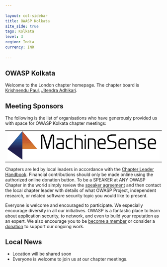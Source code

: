 ```yaml
---

layout: col-sidebar
title: OWASP Kolkata
site_side: true
tags: Kolkata
level: 3
region: India
currency: INR

---
```

<!-- rebuild -->

OWASP Kolkata
-------------
Welcome to the London chapter homepage. The chapter board is <a href="mailto:krishnendu.paul@owasp.org">Krishnendu Paul</a>, <a href="mailto:jitendra.adhikari@owasp.org">Jitendra Adhikari</a>.

Meeting Sponsors
----------------

The following is the list of organisations who have generously provided us with space for OWASP Kolkata chapter meetings:

<table cellpadding="10" cellspacing="0" border="0">
<tr>
<td>
<img src="assets/images/machinesense.png" alt="Machine Sense"/>

</td>

</tr>
</table>

Chapters are led by local leaders in accordance with the [Chapter Leader Handbook](/www-policy/rules-of-procedure/chapter-handbook). Financial contributions should only be made online using the authorized online donation button. To be a SPEAKER at ANY OWASP Chapter in the world simply review the [speaker agreement](/www-policy/speaker-agreement) and then contact the local chapter leader with details of what OWASP Project, independent research, or related software security topic you would like to present.

Everyone is welcome and encouraged to participate. We especially encourage diversity in all our initiatives. OWASP is a fantastic place to learn about application security, to network, and even to build your reputation as an expert. We also encourage you to be [become a member](/membership) or consider a [donation](/donate) to support our ongoing work.

## Local News
- Location will be shared soon
- Everyone is welcome to join us at our chapter meetings.

